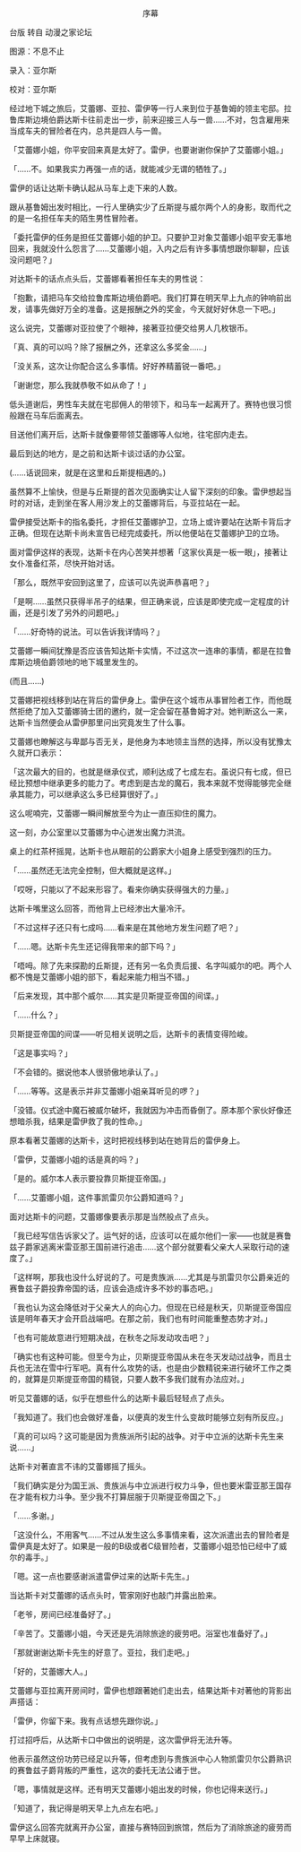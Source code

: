 <p align="center">序幕</p>

台版 转自 动漫之家论坛

图源：不息不止

录入：亚尔斯

校对：亚尔斯

经过地下城之旅后，艾蕾娜、亚拉、雷伊等一行人来到位于基鲁姆的领主宅邸。拉鲁库斯边境伯爵达斯卡往前走出一步，前来迎接三人与一兽……不对，包含雇用来当成车夫的冒险者在内，总共是四人与一兽。

「艾蕾娜小姐，你平安回来真是太好了。雷伊，也要谢谢你保护了艾蕾娜小姐。」

「……不。如果我实力再强一点的话，就能减少无谓的牺牲了。」

雷伊的话让达斯卡确认起从马车上走下来的人数。

跟从基鲁姆出发时相比，一行人里确实少了丘斯提与威尔两个人的身影，取而代之的是一名担任车夫的陌生男性冒险者。

「委托雷伊的任务是担任艾蕾娜小姐的护卫。只要护卫对象艾蕾娜小姐平安无事地回来，我就没什么怨言了……艾蕾娜小姐，入内之后有许多事情想跟你聊聊，应该没问题吧？」

对达斯卡的话点点头后，艾蕾娜看著担任车夫的男性说：

「抱歉，请把马车交给拉鲁库斯边境伯爵吧。我们打算在明天早上九点的钟响前出发，请事先做好万全的准备。这是报酬之外的奖金，今天就好好休息一下吧。」

这么说完，艾蕾娜对亚拉使了个眼神，接著亚拉便交给男人几枚银币。

「真、真的可以吗？除了报酬之外，还拿这么多奖金……」

「没关系，这次让你配合这么多事情。好好养精蓄锐一番吧。」

「谢谢您，那么我就恭敬不如从命了！」

低头道谢后，男性车夫就在宅邸佣人的带领下，和马车一起离开了。赛特也很习惯般跟在马车后面离去。

目送他们离开后，达斯卡就像要带领艾蕾娜等人似地，往宅邸内走去。

最后到达的地方，是之前和达斯卡谈过话的办公室。

(……话说回来，就是在这里和丘斯提相遇的。)

虽然算不上愉快，但是与丘斯提的首次见面确实让人留下深刻的印象。雷伊想起当时的对话，走到坐在客人用沙发上的艾蕾娜背后，与亚拉站在一起。

雷伊接受达斯卡的指名委托，才担任艾蕾娜护卫，立场上或许要站在达斯卡背后才正确。但现在达斯卡尚未宣告已经完成委托，所以他便站在艾蕾娜护卫的立场。

面对雷伊这样的表现，达斯卡在内心苦笑并想著「这家伙真是一板一眼」，接著让女仆准备红茶，尽快开始对话。

「那么，既然平安回到这里了，应该可以先说声恭喜吧？」

「是啊……虽然只获得半吊子的结果，但正确来说，应该是即使完成一定程度的计画，还是引发了另外的问题吧。」

「……好奇特的说法。可以告诉我详情吗？」

艾蕾娜一瞬间犹豫是否应该告知达斯卡实情，不过这次一连串的事情，都是在拉鲁库斯边境伯爵领地的地下城里发生的。

(而且……)

艾蕾娜把视线移到站在背后的雷伊身上。雷伊在这个城市从事冒险者工作，而他既然拒绝了加入艾蕾娜骑士团的邀约，就一定会留在基鲁姆才对。她判断这么一来，达斯卡当然便会从雷伊那里问出究竟发生了什么事。

艾蕾娜也瞭解这与卑鄙与否无关，是他身为本地领主当然的选择，所以没有犹豫太久就开口表示：

「这次最大的目的，也就是继承仪式，顺利达成了七成左右。虽说只有七成，但已经比预想中继承更多的能力了。考虑到是古龙的魔石，我本来就不觉得能够完全继承其能力，可以继承这么多已经算很好了。」

这么呢喃完，艾蕾娜一瞬间解放至今为止一直压抑住的魔力。

这一刻，办公室里以艾蕾娜为中心迸发出魔力洪流。

桌上的红茶杯摇晃，达斯卡也从眼前的公爵家大小姐身上感受到强烈的压力。

「……虽然还无法完全控制，但大概就是这样。」

「哎呀，只能以了不起来形容了。看来你确实获得强大的力量。」

达斯卡嘴里这么回答，而他背上已经渗出大量冷汗。

「不过这样子还只有七成吗……看来是在其他地方发生问题了吧？」

「……嗯。达斯卡先生还记得我带来的部下吗？」

「唔呣。除了先来探勘的丘斯提，还有另一名负责后援、名字叫威尔的吧。两个人都不愧是艾蕾娜小姐的部下，看起来能力相当不错。」

「后来发现，其中那个威尔……其实是贝斯提亚帝国的间谍。」

「……什么？」

贝斯提亚帝国的间谍——听见相关说明之后，达斯卡的表情变得险峻。

「这是事实吗？」

「不会错的。据说他本人很骄傲地承认了。」

「……等等。这是表示并非艾蕾娜小姐亲耳听见的啰？」

「没错。仪式途中魔石被威尔破坏，我就因为冲击而昏倒了。原本那个家伙好像还想暗杀我，结果是雷伊救了我的性命。」

原本看著艾蕾娜的达斯卡，这时把视线移到站在她背后的雷伊身上。

「雷伊，艾蕾娜小姐的话是真的吗？」

「是的。威尔本人表示要投靠贝斯提亚帝国。」

「……艾蕾娜小姐，这件事凯雷贝尔公爵知道吗？」

面对达斯卡的问题，艾蕾娜像要表示那是当然般点了点头。

「我已经写信告诉家父了。运气好的话，应该可以在威尔他们一家——也就是赛鲁兹子爵家逃离米雷亚那王国前进行追击……这个部分就要看父亲大人采取行动的速度了。」

「这样啊，那我也没什么好说的了。可是贵族派……尤其是与凯雷贝尔公爵亲近的赛鲁兹子爵投靠帝国的话，应该会造成许多不妙的事态吧。」

「我也认为这会降低对于父亲大人的向心力。但现在已经是秋天，贝斯提亚帝国应该是明年春天才会开启战端吧。在那之前，我们也有时间能重整态势才对。」

「也有可能故意进行短期决战，在秋冬之际发动攻击吧？」

「确实也有这种可能。但至今为止，贝斯提亚帝国从未在冬天发动过战争，而且士兵也无法在雪中行军吧。真有什么攻势的话，也是由少数精锐来进行破坏工作之类的，就算是贝斯提亚帝国的精锐，只要人数不多我们就有办法应对。」

听见艾蕾娜的话，似乎在想些什么的达斯卡最后轻轻点了点头。

「我知道了。我们也会做好准备，以便真的发生什么变故时能够立刻有所反应。」

「真的可以吗？这可能是因为贵族派所引起的战争。对于中立派的达斯卡先生来说……」

达斯卡对著直言不讳的艾蕾娜摇了摇头。

「我们确实是分为国王派、贵族派与中立派进行权力斗争，但也要米雷亚那王国存在才能有权力斗争。至少我不打算屈服于贝斯提亚帝国之下。」

「……多谢。」

「这没什么，不用客气……不过从发生这么多事情来看，这次派遣出去的冒险者是雷伊真是太好了。如果是一般的B级或者C级冒险者，艾蕾娜小姐恐怕已经中了威尔的毒手。」

「嗯。这一点也要感谢派遣雷伊过来的达斯卡先生。」

当达斯卡对艾蕾娜的话点头时，管家刚好也敲门并露出脸来。

「老爷，房间已经准备好了。」

「辛苦了。艾蕾娜小姐，今天还是先消除旅途的疲劳吧。浴室也准备好了。」

「那就谢谢达斯卡先生的好意了。亚拉，我们走吧。」

「好的，艾蕾娜大人。」

艾蕾娜与亚拉离开房间时，雷伊也想跟著她们走出去，结果达斯卡对著他的背影出声搭话：

「雷伊，你留下来。我有点话想先跟你说。」

打过招呼后，从达斯卡口中做出的说明是，这次雷伊将无法升等。

他表示虽然这份功劳已经足以升等，但考虑到与贵族派中心人物凯雷贝尔公爵熟识的赛鲁兹子爵背叛的严重性，这次的委托无法公诸于世。

「嗯，事情就是这样。还有明天艾蕾娜小姐出发的时候，你也记得来送行。」

「知道了，我记得是明天早上九点左右吧。」

雷伊这么回答完就离开办公室，直接与赛特回到旅馆，然后为了消除旅途的疲劳而早早上床就寝。

